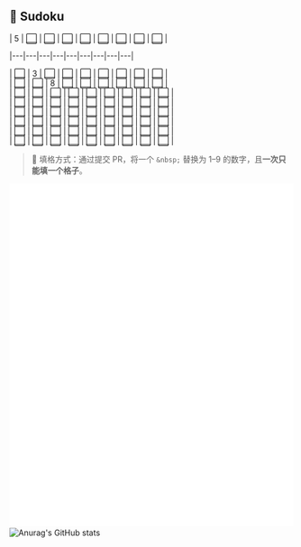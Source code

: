 ## 🧩 Sudoku

| 5 | [⬜](https://github.com/yunyinghua/yunyinghua/issues/new?title=sudoku|set|r1|c2| ) | [⬜](https://github.com/yunyinghua/yunyinghua/issues/new?title=sudoku|set|r1|c3| ) | [⬜](https://github.com/yunyinghua/yunyinghua/issues/new?title=sudoku|set|r1|c4| ) | [⬜](https://github.com/yunyinghua/yunyinghua/issues/new?title=sudoku|set|r1|c5| ) | [⬜](https://github.com/yunyinghua/yunyinghua/issues/new?title=sudoku|set|r1|c6| ) | [⬜](https://github.com/yunyinghua/yunyinghua/issues/new?title=sudoku|set|r1|c7| ) | [⬜](https://github.com/yunyinghua/yunyinghua/issues/new?title=sudoku|set|r1|c8| ) | [⬜](https://github.com/yunyinghua/yunyinghua/issues/new?title=sudoku|set|r1|c9| ) |  

|---|---|---|---|---|---|---|---|---|

| [⬜](https://github.com/yunyinghua/yunyinghua/issues/new?title=sudoku|set|r2|c1| ) | 3 | [⬜](https://github.com/yunyinghua/yunyinghua/issues/new?title=sudoku|set|r2|c3| ) | [⬜](https://github.com/yunyinghua/yunyinghua/issues/new?title=sudoku|set|r2|c4| ) | [⬜](https://github.com/yunyinghua/yunyinghua/issues/new?title=sudoku|set|r2|c5| ) | [⬜](https://github.com/yunyinghua/yunyinghua/issues/new?title=sudoku|set|r2|c6| ) | [⬜](https://github.com/yunyinghua/yunyinghua/issues/new?title=sudoku|set|r2|c7| ) | [⬜](https://github.com/yunyinghua/yunyinghua/issues/new?title=sudoku|set|r2|c8| ) | [⬜](https://github.com/yunyinghua/yunyinghua/issues/new?title=sudoku|set|r2|c9| ) |  
| [⬜](https://github.com/yunyinghua/yunyinghua/issues/new?title=sudoku|set|r3|c1| ) | [⬜](https://github.com/yunyinghua/yunyinghua/issues/new?title=sudoku|set|r3|c2| ) | 8 | [⬜](https://github.com/yunyinghua/yunyinghua/issues/new?title=sudoku|set|r3|c4| ) | [⬜](https://github.com/yunyinghua/yunyinghua/issues/new?title=sudoku|set|r3|c5| ) | [⬜](https://github.com/yunyinghua/yunyinghua/issues/new?title=sudoku|set|r3|c6| ) | [⬜](https://github.com/yunyinghua/yunyinghua/issues/new?title=sudoku|set|r3|c7| ) | [⬜](https://github.com/yunyinghua/yunyinghua/issues/new?title=sudoku|set|r3|c8| ) | [⬜](https://github.com/yunyinghua/yunyinghua/issues/new?title=sudoku|set|r3|c9| ) |  
| [⬜](https://github.com/yunyinghua/yunyinghua/issues/new?title=sudoku|set|r4|c1| ) | [⬜](https://github.com/yunyinghua/yunyinghua/issues/new?title=sudoku|set|r4|c2| ) | [⬜](https://github.com/yunyinghua/yunyinghua/issues/new?title=sudoku|set|r4|c3| ) | [⬜](https://github.com/yunyinghua/yunyinghua/issues/new?title=sudoku|set|r4|c4| ) | [⬜](https://github.com/yunyinghua/yunyinghua/issues/new?title=sudoku|set|r4|c5| ) | [⬜](https://github.com/yunyinghua/yunyinghua/issues/new?title=sudoku|set|r4|c6| ) | [⬜](https://github.com/yunyinghua/yunyinghua/issues/new?title=sudoku|set|r4|c7| ) | [⬜](https://github.com/yunyinghua/yunyinghua/issues/new?title=sudoku|set|r4|c8| ) | [⬜](https://github.com/yunyinghua/yunyinghua/issues/new?title=sudoku|set|r4|c9| ) |  
| [⬜](https://github.com/yunyinghua/yunyinghua/issues/new?title=sudoku|set|r5|c1| ) | [⬜](https://github.com/yunyinghua/yunyinghua/issues/new?title=sudoku|set|r5|c2| ) | [⬜](https://github.com/yunyinghua/yunyinghua/issues/new?title=sudoku|set|r5|c3| ) | [⬜](https://github.com/yunyinghua/yunyinghua/issues/new?title=sudoku|set|r5|c4| ) | [⬜](https://github.com/yunyinghua/yunyinghua/issues/new?title=sudoku|set|r5|c5| ) | [⬜](https://github.com/yunyinghua/yunyinghua/issues/new?title=sudoku|set|r5|c6| ) | [⬜](https://github.com/yunyinghua/yunyinghua/issues/new?title=sudoku|set|r5|c7| ) | [⬜](https://github.com/yunyinghua/yunyinghua/issues/new?title=sudoku|set|r5|c8| ) | [⬜](https://github.com/yunyinghua/yunyinghua/issues/new?title=sudoku|set|r5|c9| ) |  
| [⬜](https://github.com/yunyinghua/yunyinghua/issues/new?title=sudoku|set|r6|c1| ) | [⬜](https://github.com/yunyinghua/yunyinghua/issues/new?title=sudoku|set|r6|c2| ) | [⬜](https://github.com/yunyinghua/yunyinghua/issues/new?title=sudoku|set|r6|c3| ) | [⬜](https://github.com/yunyinghua/yunyinghua/issues/new?title=sudoku|set|r6|c4| ) | [⬜](https://github.com/yunyinghua/yunyinghua/issues/new?title=sudoku|set|r6|c5| ) | [⬜](https://github.com/yunyinghua/yunyinghua/issues/new?title=sudoku|set|r6|c6| ) | [⬜](https://github.com/yunyinghua/yunyinghua/issues/new?title=sudoku|set|r6|c7| ) | [⬜](https://github.com/yunyinghua/yunyinghua/issues/new?title=sudoku|set|r6|c8| ) | [⬜](https://github.com/yunyinghua/yunyinghua/issues/new?title=sudoku|set|r6|c9| ) |  
| [⬜](https://github.com/yunyinghua/yunyinghua/issues/new?title=sudoku|set|r7|c1| ) | [⬜](https://github.com/yunyinghua/yunyinghua/issues/new?title=sudoku|set|r7|c2| ) | [⬜](https://github.com/yunyinghua/yunyinghua/issues/new?title=sudoku|set|r7|c3| ) | [⬜](https://github.com/yunyinghua/yunyinghua/issues/new?title=sudoku|set|r7|c4| ) | [⬜](https://github.com/yunyinghua/yunyinghua/issues/new?title=sudoku|set|r7|c5| ) | [⬜](https://github.com/yunyinghua/yunyinghua/issues/new?title=sudoku|set|r7|c6| ) | [⬜](https://github.com/yunyinghua/yunyinghua/issues/new?title=sudoku|set|r7|c7| ) | [⬜](https://github.com/yunyinghua/yunyinghua/issues/new?title=sudoku|set|r7|c8| ) | [⬜](https://github.com/yunyinghua/yunyinghua/issues/new?title=sudoku|set|r7|c9| ) |  
| [⬜](https://github.com/yunyinghua/yunyinghua/issues/new?title=sudoku|set|r8|c1| ) | [⬜](https://github.com/yunyinghua/yunyinghua/issues/new?title=sudoku|set|r8|c2| ) | [⬜](https://github.com/yunyinghua/yunyinghua/issues/new?title=sudoku|set|r8|c3| ) | [⬜](https://github.com/yunyinghua/yunyinghua/issues/new?title=sudoku|set|r8|c4| ) | [⬜](https://github.com/yunyinghua/yunyinghua/issues/new?title=sudoku|set|r8|c5| ) | [⬜](https://github.com/yunyinghua/yunyinghua/issues/new?title=sudoku|set|r8|c6| ) | [⬜](https://github.com/yunyinghua/yunyinghua/issues/new?title=sudoku|set|r8|c7| ) | [⬜](https://github.com/yunyinghua/yunyinghua/issues/new?title=sudoku|set|r8|c8| ) | [⬜](https://github.com/yunyinghua/yunyinghua/issues/new?title=sudoku|set|r8|c9| ) |  
| [⬜](https://github.com/yunyinghua/yunyinghua/issues/new?title=sudoku|set|r9|c1| ) | [⬜](https://github.com/yunyinghua/yunyinghua/issues/new?title=sudoku|set|r9|c2| ) | [⬜](https://github.com/yunyinghua/yunyinghua/issues/new?title=sudoku|set|r9|c3| ) | [⬜](https://github.com/yunyinghua/yunyinghua/issues/new?title=sudoku|set|r9|c4| ) | [⬜](https://github.com/yunyinghua/yunyinghua/issues/new?title=sudoku|set|r9|c5| ) | [⬜](https://github.com/yunyinghua/yunyinghua/issues/new?title=sudoku|set|r9|c6| ) | [⬜](https://github.com/yunyinghua/yunyinghua/issues/new?title=sudoku|set|r9|c7| ) | [⬜](https://github.com/yunyinghua/yunyinghua/issues/new?title=sudoku|set|r9|c8| ) | [⬜](https://github.com/yunyinghua/yunyinghua/issues/new?title=sudoku|set|r9|c9| ) |  
 


> 🎯 填格方式：通过提交 PR，将一个 `&nbsp;` 替换为 1–9 的数字，且**一次只能填一个格子**。

![Metrics](/github-metrics.svg)  
![Anurag's GitHub stats](https://github-readme-stats.vercel.app/api?username=yunyinghua&show_icons=true&theme=tokyonight)
